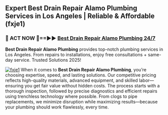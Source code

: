 ## Expert Best Drain Repair Alamo Plumbing Services in Los Angeles | Reliable & Affordable (fxje1)  

<h3>🚿 ACT NOW 🌟==►► <a href="https://tinyurl.com/2ne6vx2x" rel="nofollow">Best Drain Repair Alamo Plumbing 24/7</a></h3>

**Best Drain Repair Alamo Plumbing** provides top-notch plumbing services in Los Angeles. From repairs to installations, enjoy free consultations + same-day service. Trusted Solutions 2025!

[![fxje1](https://i.imgur.com/4PFF4AK.jpeg)](https://tinyurl.com/2ne6vx2x)
When it comes to **Best Drain Repair Alamo Plumbing**, you’re choosing expertise, speed, and lasting solutions. Our competitive pricing reflects high-quality materials, advanced equipment, and skilled labor—ensuring you get fair value without hidden costs. The process starts with a thorough inspection, followed by precise diagnostics and efficient repairs using trenchless technology where possible. From clogs to pipe replacements, we minimize disruption while maximizing results—because your plumbing should work flawlessly, every time.